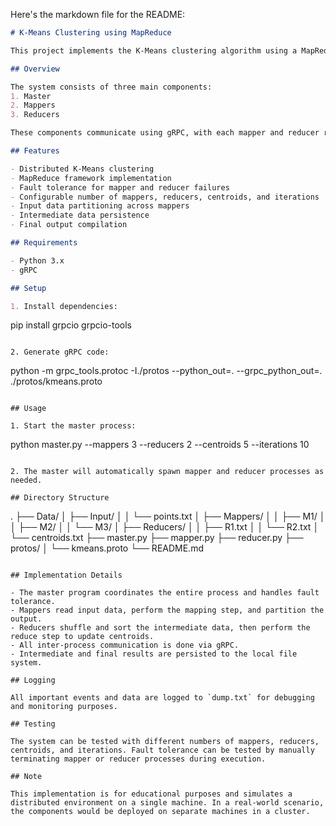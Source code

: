 Here's the markdown file for the README:

```markdown
# K-Means Clustering using MapReduce

This project implements the K-Means clustering algorithm using a MapReduce framework from scratch. The implementation is designed to run on a single machine with multiple processes simulating a distributed environment.

## Overview

The system consists of three main components:
1. Master
2. Mappers
3. Reducers

These components communicate using gRPC, with each mapper and reducer running as a separate process.

## Features

- Distributed K-Means clustering
- MapReduce framework implementation
- Fault tolerance for mapper and reducer failures
- Configurable number of mappers, reducers, centroids, and iterations
- Input data partitioning across mappers
- Intermediate data persistence
- Final output compilation

## Requirements

- Python 3.x
- gRPC

## Setup

1. Install dependencies:
   ```
   pip install grpcio grpcio-tools
   ```

2. Generate gRPC code:
   ```
   python -m grpc_tools.protoc -I./protos --python_out=. --grpc_python_out=. ./protos/kmeans.proto
   ```

## Usage

1. Start the master process:
   ```
   python master.py --mappers 3 --reducers 2 --centroids 5 --iterations 10
   ```

2. The master will automatically spawn mapper and reducer processes as needed.

## Directory Structure

```
.
├── Data/
│   ├── Input/
│   │   └── points.txt
│   ├── Mappers/
│   │   ├── M1/
│   │   ├── M2/
│   │   └── M3/
│   ├── Reducers/
│   │   ├── R1.txt
│   │   └── R2.txt
│   └── centroids.txt
├── master.py
├── mapper.py
├── reducer.py
├── protos/
│   └── kmeans.proto
└── README.md
```

## Implementation Details

- The master program coordinates the entire process and handles fault tolerance.
- Mappers read input data, perform the mapping step, and partition the output.
- Reducers shuffle and sort the intermediate data, then perform the reduce step to update centroids.
- All inter-process communication is done via gRPC.
- Intermediate and final results are persisted to the local file system.

## Logging

All important events and data are logged to `dump.txt` for debugging and monitoring purposes.

## Testing

The system can be tested with different numbers of mappers, reducers, centroids, and iterations. Fault tolerance can be tested by manually terminating mapper or reducer processes during execution.

## Note

This implementation is for educational purposes and simulates a distributed environment on a single machine. In a real-world scenario, the components would be deployed on separate machines in a cluster.
```
